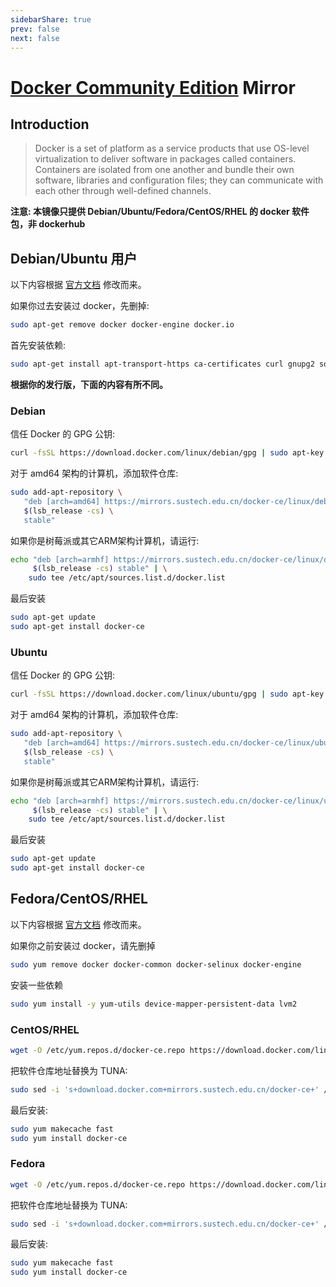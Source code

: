 ```yaml
---
sidebarShare: true
prev: false
next: false
---
```


# [Docker Community Edition](/docker-ce/) Mirror

## Introduction

> Docker is a set of platform as a service products that use OS-level virtualization to deliver software in packages called containers. Containers are isolated from one another and bundle their own software, libraries and configuration files; they can communicate with each other through well-defined channels.

**注意: 本镜像只提供 Debian/Ubuntu/Fedora/CentOS/RHEL 的 docker 软件包，非 dockerhub**

## Debian/Ubuntu 用户

以下内容根据 [官方文档](https://docs.docker.com/engine/installation/linux/docker-ce/debian/) 修改而来。

如果你过去安装过 docker，先删掉:

```bash
sudo apt-get remove docker docker-engine docker.io
```

首先安装依赖:

```bash
sudo apt-get install apt-transport-https ca-certificates curl gnupg2 software-properties-common
```

**根据你的发行版，下面的内容有所不同。**

### Debian

信任 Docker 的 GPG 公钥:

```bash
curl -fsSL https://download.docker.com/linux/debian/gpg | sudo apt-key add -
```

对于 amd64 架构的计算机，添加软件仓库:

```bash
sudo add-apt-repository \
   "deb [arch=amd64] https://mirrors.sustech.edu.cn/docker-ce/linux/debian \
   $(lsb_release -cs) \
   stable"
```

如果你是树莓派或其它ARM架构计算机，请运行:



```bash
echo "deb [arch=armhf] https://mirrors.sustech.edu.cn/docker-ce/linux/debian \
     $(lsb_release -cs) stable" | \
    sudo tee /etc/apt/sources.list.d/docker.list
```

最后安装

```bash
sudo apt-get update
sudo apt-get install docker-ce
```

### Ubuntu

信任 Docker 的 GPG 公钥:

```bash
curl -fsSL https://download.docker.com/linux/ubuntu/gpg | sudo apt-key add -
```

对于 amd64 架构的计算机，添加软件仓库:

```bash
sudo add-apt-repository \
   "deb [arch=amd64] https://mirrors.sustech.edu.cn/docker-ce/linux/ubuntu \
   $(lsb_release -cs) \
   stable"
```

如果你是树莓派或其它ARM架构计算机，请运行:

```bash
echo "deb [arch=armhf] https://mirrors.sustech.edu.cn/docker-ce/linux/ubuntu \
     $(lsb_release -cs) stable" | \
    sudo tee /etc/apt/sources.list.d/docker.list
```

最后安装

```bash
sudo apt-get update
sudo apt-get install docker-ce
```

## Fedora/CentOS/RHEL

以下内容根据 [官方文档](https://docs.docker.com/engine/installation/linux/docker-ce/centos/) 修改而来。

如果你之前安装过 docker，请先删掉

```bash
sudo yum remove docker docker-common docker-selinux docker-engine
```

安装一些依赖

```bash
sudo yum install -y yum-utils device-mapper-persistent-data lvm2
```

### CentOS/RHEL

```bash
wget -O /etc/yum.repos.d/docker-ce.repo https://download.docker.com/linux/centos/docker-ce.repo
```

把软件仓库地址替换为 TUNA:

```bash
sudo sed -i 's+download.docker.com+mirrors.sustech.edu.cn/docker-ce+' /etc/yum.repos.d/docker-ce.repo
```

最后安装:

```bash
sudo yum makecache fast
sudo yum install docker-ce
```

### Fedora

```bash
wget -O /etc/yum.repos.d/docker-ce.repo https://download.docker.com/linux/fedora/docker-ce.repo
```

把软件仓库地址替换为 TUNA:

```bash
sudo sed -i 's+download.docker.com+mirrors.sustech.edu.cn/docker-ce+' /etc/yum.repos.d/docker-ce.repo
```

最后安装:

```bash
sudo yum makecache fast
sudo yum install docker-ce
```

